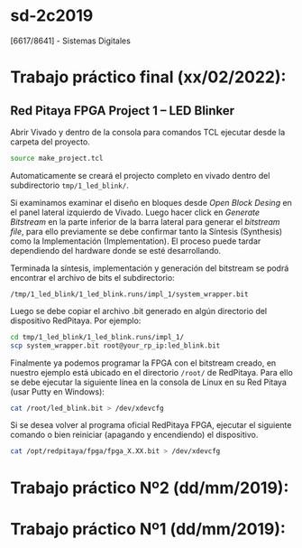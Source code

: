 # sd-2c2019

[6617/8641] - Sistemas Digitales

# Trabajo práctico final (xx/02/2022):

## Red Pitaya FPGA Project 1 – LED Blinker

Abrir Vivado y dentro de la consola para comandos TCL ejecutar desde la carpeta del proyecto.

```bash
source make_project.tcl
```

Automaticamente se creará el projecto completo en vivado dentro del subdirectorio `tmp/1_led_blink/`.

Si examinamos examinar el diseño en bloques desde *Open Block Desing* en el panel lateral izquierdo de Vivado. Luego hacer click en *Generate Bitstream* en la parte inferior de la barra lateral para generar el *bitstream file*, para ello previamente se debe confirmar tanto la Síntesis (Synthesis) como la Implementación (Implementation). El proceso puede tardar dependiendo del hardware donde se esté desarrollando.

Terminada la síntesis, implementación y generación del bitstream se podrá encontrar el archivo de bits el subdirectorio:

`/tmp/1_led_blink/1_led_blink.runs/impl_1/system_wrapper.bit`

Luego se debe copiar el archivo .bit generado en algún directorio del dispositivo RedPitaya. Por ejemplo:

```bash
cd tmp/1_led_blink/1_led_blink.runs/impl_1/
scp system_wrapper.bit root@your_rp_ip:led_blink.bit
```

Finalmente ya podemos programar la FPGA con el bitstream creado, en nuestro ejemplo está ubicado en el directorio `/root/` de RedPitaya. Para ello se debe ejecutar la siguiente línea en la consola de Linux en su Red Pitaya (usar Putty en Windows):

```bash
cat /root/led_blink.bit > /dev/xdevcfg
```

Si se desea volver al programa oficial RedPitaya FPGA, ejecutar el siguiente comando o bien reiniciar (apagando y encendiendo) el dispositivo.

```bash
cat /opt/redpitaya/fpga/fpga_X.XX.bit > /dev/xdevcfg
```


# Trabajo práctico Nº2 (dd/mm/2019):

# Trabajo práctico Nº1 (dd/mm/2019):